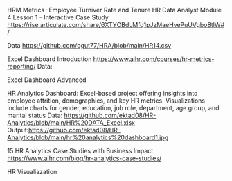 HRM Metrics -Employee Turniver Rate and Tenure
HR Data Analyst Module 4 Lesson 1 - Interactive Case Study
https://rise.articulate.com/share/6XTYOBdLMfq1pJzMaeHvePuUVgbo8tlW#/

Data
https://github.com/ogut77/HRA/blob/main/HR14.csv

Excel Dashboard Introduction
https://www.aihr.com/courses/hr-metrics-reporting/
Data:

Excel Dashboard Advanced 

HR Analytics Dashboard: Excel-based project offering insights into employee attrition, demographics, and key HR metrics. Visualizations include charts for gender, education, job role, department, age group, and marital status
       Data: https://github.com/ektad08/HR-Analytics/blob/main/HR%20DATA_Excel.xlsx  Output:https://github.com/ektad08/HR-Analytics/blob/main/hr%20analytics%20dashboard1.jpg

15 HR Analytics Case Studies with Business Impact
https://www.aihr.com/blog/hr-analytics-case-studies/

HR Visualiazation
